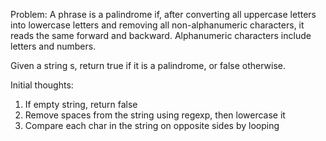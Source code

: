 Problem:
A phrase is a palindrome if, after converting all uppercase letters into lowercase letters and removing all non-alphanumeric characters, it reads the same forward and backward. Alphanumeric characters include letters and numbers.

Given a string s, return true if it is a palindrome, or false otherwise.

Initial thoughts:
1. If empty string, return false
2. Remove spaces from the string using regexp, then lowercase it
3. Compare each char in the string on opposite sides by looping